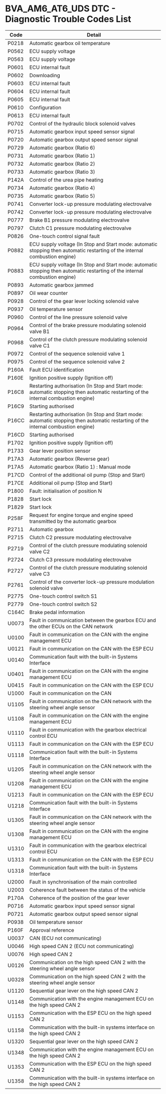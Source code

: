 # BVA_AM6_AT6_UDS DTC - Diagnostic Trouble Codes List

| Code | Detail |
| - | - |
| P0218 | Automatic gearbox oil temperature |
| P0562 | ECU supply voltage |
| P0563 | ECU supply voltage |
| P0601 | ECU internal fault |
| P0602 | Downloading |
| P0603 | ECU internal fault |
| P0604 | ECU internal fault |
| P0605 | ECU internal fault |
| P0610 | Configuration |
| P0613 | ECU internal fault |
| P0702 | Control of the hydraulic block solenoid valves |
| P0715 | Automatic gearbox input speed sensor signal |
| P0720 | Automatic gearbox output speed sensor signal |
| P0729 | Automatic gearbox (Ratio 6) |
| P0731 | Automatic gearbox (Ratio 1) |
| P0732 | Automatic gearbox (Ratio 2) |
| P0733 | Automatic gearbox (Ratio 3) |
| P142A | Control of the urea pipe heating |
| P0734 | Automatic gearbox (Ratio 4) |
| P0735 | Automatic gearbox (Ratio 5) |
| P0741 | Converter lock-up pressure modulating electrovalve |
| P0742 | Converter lock-up pressure modulating electrovalve |
| P0777 | Brake B1 pressure modulating electrovalve |
| P0797 | Clutch C1 pressure modulating electrovalve |
| P0826 | One-touch control signal fault |
| P0882 | ECU supply voltage (In Stop and Start mode: automatic stopping then automatic restarting of the internal combustion engine) |
| P0883 | ECU supply voltage (In Stop and Start mode: automatic stopping then automatic restarting of the internal combustion engine) |
| P0893 | Automatic gearbox jammed |
| P0897 | Oil wear counter |
| P0928 | Control of the gear lever locking solenoid valve |
| P0937 | Oil temperature sensor |
| P0960 | Control of the line pressure solenoid valve |
| P0964 | Control of the brake pressure modulating solenoid valve B1 |
| P0968 | Control of the clutch pressure modulating solenoid valve C1 |
| P0972 | Control of the sequence solenoid valve 1 |
| P0975 | Control of the sequence solenoid valve 2 |
| P160A | Fault ECU identification |
| P160E | Ignition positive supply (Ignition off) |
| P16C8 | Restarting authorisation (In Stop and Start mode: automatic stopping then automatic restarting of the internal combustion engine) |
| P16C9 | Starting authorised |
| P16CC | Restarting authorisation (In Stop and Start mode: automatic stopping then automatic restarting of the internal combustion engine) |
| P16CD | Starting authorised |
| P1702 | Ignition positive supply (Ignition off) |
| P1733 | Gear lever position sensor |
| P17A3 | Automatic gearbox (Reverse gear) |
| P17A5 | Automatic gearbox (Ratio 1) : Manual mode |
| P17CD | Control of the additional oil pump (Stop and Start) |
| P17CE | Additional oil pump (Stop and Start) |
| P1800 | Fault: initialisation of position N |
| P1828 | Start lock |
| P1829 | Start lock |
| P258F | Request for engine torque and engine speed transmitted by the automatic gearbox |
| P2711 | Automatic gearbox |
| P2715 | Clutch C2 pressure modulating electrovalve |
| P2719 | Control of the clutch pressure modulating solenoid valve C2 |
| P2724 | Clutch C3 pressure modulating electrovalve |
| P2727 | Control of the clutch pressure modulating solenoid valve C3 |
| P2761 | Control of the converter lock-up pressure modulation solenoid valve |
| P2775 | One-touch control switch S1 |
| P2779 | One-touch control switch S2 |
| C164C | Brake pedal information |
| U0073 | Fault in communication between the gearbox ECU and the other ECUs on the CAN network |
| U0100 | Fault in communication on the CAN with the engine management ECU |
| U0121 | Fault in communication on the CAN with the ESP ECU |
| U0140 | Communication fault with the built-in Systems Interface |
| U0401 | Fault in communication on the CAN with the engine management ECU |
| U0415 | Fault in communication on the CAN with the ESP ECU |
| U1000 | Fault in communication on the CAN |
| U1105 | Fault in communication on the CAN network with the steering wheel angle sensor |
| U1108 | Fault in communication on the CAN with the engine management ECU |
| U1110 | Fault in communication with the gearbox electrical control ECU |
| U1113 | Fault in communication on the CAN with the ESP ECU |
| U1118 | Communication fault with the built-in Systems Interface |
| U1205 | Fault in communication on the CAN network with the steering wheel angle sensor |
| U1208 | Fault in communication on the CAN with the engine management ECU |
| U1213 | Fault in communication on the CAN with the ESP ECU |
| U1218 | Communication fault with the built-in Systems Interface |
| U1305 | Fault in communication on the CAN network with the steering wheel angle sensor |
| U1308 | Fault in communication on the CAN with the engine management ECU |
| U1310 | Fault in communication with the gearbox electrical control ECU |
| U1313 | Fault in communication on the CAN with the ESP ECU |
| U1318 | Communication fault with the built-in Systems Interface |
| U2000 | Fault in synchronisation of the main controlled |
| U2003 | Coherence fault between the status of the vehicle |
| P170A | Coherence of the position of the gear lever |
| P0716 | Automatic gearbox input speed sensor signal |
| P0721 | Automatic gearbox output speed sensor signal |
| P0938 | Oil temperature sensor |
| P160F | Approval reference |
| U0037 | CAN (ECU not communicating) |
| U0046 | High speed CAN 2 (ECU not communicating) |
| U0076 | High speed CAN 2 |
| U0126 | Communication on the high speed CAN ‎2 with the steering wheel angle sensor |
| U0328 | Communication on the high speed CAN ‎2 with the steering wheel angle sensor |
| U1120 | Sequential gear lever on the high speed CAN ‎2 |
| U1148 | Communication with the engine management ECU on the high speed CAN 2 |
| U1153 | Communication with the ESP ECU on the high speed CAN 2 |
| U1158 | Communication with the built-in systems interface on the high speed CAN 2 |
| U1320 | Sequential gear lever on the high speed CAN ‎2 |
| U1348 | Communication with the engine management ECU on the high speed CAN 2 |
| U1353 | Communication with the ESP ECU on the high speed CAN 2 |
| U1358 | Communication with the built-in systems interface on the high speed CAN 2 |
